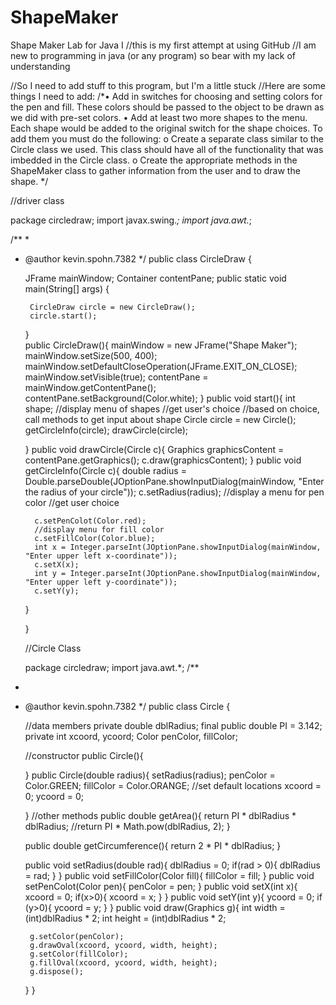 # ShapeMaker
Shape Maker Lab for Java I
//this is my first attempt at using GitHub
//I am new to programming in java (or any program) so bear with my lack of understanding

//So I need to add stuff to this program, but I'm a little stuck
//Here are some things I need to add:
/*•	Add in switches for choosing and setting colors for the pen and fill.  These colors should be passed to the object to be drawn as we did with pre-set colors.
•	Add at least two more shapes to the menu.  Each shape would be added to the original switch for the shape choices.  To add them you must do the following:
o	Create a separate class similar to the Circle class we used.  This class should have all of the functionality that was imbedded in the Circle class.
o	Create the appropriate methods in the ShapeMaker class to gather information from the user and to draw the shape.
*/


//driver class

package circledraw;
import javax.swing.*;
import java.awt.*;


/**
 *
 * @author kevin.spohn.7382
 */
public class CircleDraw {

    
     JFrame mainWindow;
     Container contentPane;
    public static void main(String[] args) {
      
        CircleDraw circle = new CircleDraw();
        circle.start();
        
    }   
     public CircleDraw(){
         mainWindow = new JFrame("Shape Maker");
         mainWindow.setSize(500, 400);
         mainWindow.setDefaultCloseOperation(JFrame.EXIT_ON_CLOSE);
         mainWindow.setVisible(true);
         contentPane = mainWindow.getContentPane();
         contentPane.setBackground(Color.white);
     }
     public void start(){
         int shape;
         //display menu of shapes
         //get user's choice
         //based on choice, call methods to get input about shape
         Circle circle = new Circle();
         getCircleInfo(circle);
         drawCircle(circle);
         
     }
     public void drawCircle(Circle c){
         Graphics graphicsContent = contentPane.getGraphics();
         c.draw(graphicsContent);
     }
     public void getCircleInfo(Circle c){
         double radius = Double.parseDouble(JOptionPane.showInputDialog(mainWindow,
         "Enter the radius of your circle"));
         c.setRadius(radius);
         //display a menu for pen color
         //get user choice
         
         c.setPenColot(Color.red);
         //display menu for fill color
         c.setFillColor(Color.blue);
         int x = Integer.parseInt(JOptionPane.showInputDialog(mainWindow, "Enter upper left x-coordinate"));
         c.setX(x);
         int y = Integer.parseInt(JOptionPane.showInputDialog(mainWindow, "Enter upper left y-coordinate"));
         c.setY(y);
     }
        
        
    }
    
    //Circle Class
    
    package circledraw;
import java.awt.*;
/**
 *
 * @author kevin.spohn.7382
 */
public class Circle {
    
    //data members
    private double dblRadius;
    final public double PI = 3.142;
    private int xcoord, ycoord;
    Color penColor, fillColor;
    
    //constructor
    public Circle(){
    
    }
    public Circle(double radius){
        setRadius(radius);
        penColor = Color.GREEN;
        fillColor = Color.ORANGE;
        //set default locations
        xcoord = 0;
        ycoord = 0;
                
    }
    //other methods
    public double getArea(){
        return PI * dblRadius * dblRadius;
        //return PI * Math.pow(dblRadius, 2);
    }
    
    public double getCircumference(){
        return 2 * PI * dblRadius;
    }
    
    public void setRadius(double rad){
        dblRadius = 0;
        if(rad > 0){
            dblRadius = rad;
        }
    }
    public void setFillColor(Color fill){
        fillColor = fill;
    }
    public void setPenColot(Color pen){
        penColor = pen;
    }
    public void setX(int x){
        xcoord = 0;
        if(x>0){
            xcoord = x;
        }
    }
    public void setY(int y){
        ycoord = 0;
        if (y>0){
            ycoord = y;
        }
    }
    public void draw(Graphics g){
        int width = (int)dblRadius * 2;
        int height = (int)dblRadius * 2;
        
        g.setColor(penColor);
        g.drawOval(xcoord, ycoord, width, height);
        g.setColor(fillColor);
        g.fillOval(xcoord, ycoord, width, height);
        g.dispose();
    }
}
